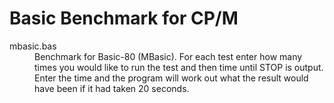 # Basic Benchmark for CP/M

<dl>
  <dt>mbasic.bas</dt>
  <dd>Benchmark for Basic-80 (MBasic).  For each test enter how many
      times you would like to run the test and then time until
      STOP is output.  Enter the time and the program will work
      out what the result would have been if it had taken 20 seconds.</dd>
</dl>
